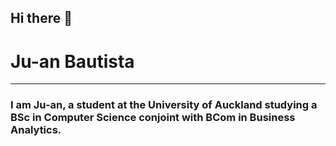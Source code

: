 ## Hi there 👋
# Ju-an Bautista

---


### I am Ju-an, a student at the University of Auckland studying a BSc in Computer Science conjoint with BCom in Business Analytics. 
<!--
**Ch3ssman/Ch3ssman** is a ✨ _special_ ✨ repository because its `README.md` (this file) appears on your GitHub profile.

Here are some ideas to get you started:

- 🔭 I’m currently working on ...
- 🌱 I’m currently learning ...
- 👯 I’m looking to collaborate on ...
- 🤔 I’m looking for help with ...
- 💬 Ask me about ...
- 📫 How to reach me: ...
- 😄 Pronouns: ...
- ⚡ Fun fact: ...
-->
